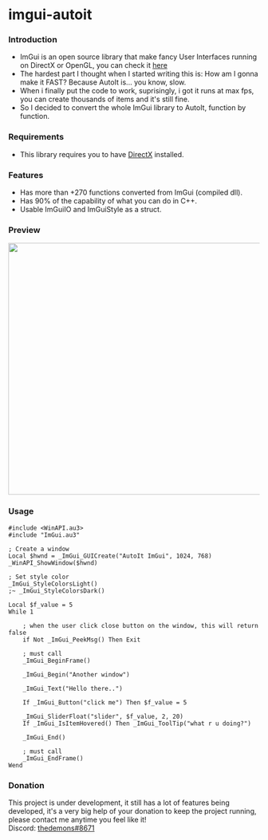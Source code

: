# imgui-autoit

### Introduction
- ImGui is an open source library that make fancy User Interfaces running on DirectX or OpenGL, you can check it [here](https://github.com/ocornut/imgui)
- The hardest part I thought when I started writing this is: How am I gonna make it FAST? Because AutoIt is... you know, slow.
- When i finally put the code to work, suprisingly, i got it runs at max fps, you can create thousands of items and it's still fine.
- So I decided to convert the whole ImGui library to AutoIt, function by function.

### Requirements
- This library requires you to have [DirectX](https://www.microsoft.com/en-us/download/confirmation.aspx?id=35) installed.

### Features
- Has more than +270 functions converted from ImGui (compiled dll).
- Has 90% of the capability of what you can do in C++.
- Usable ImGuiIO and ImGuiStyle as a struct.

### Preview

<img src="https://i.imgur.com/u1XKVkY.png" width="505">

### Usage
```autoit
#include <WinAPI.au3>
#include "ImGui.au3"

; Create a window
Local $hwnd = _ImGui_GUICreate("AutoIt ImGui", 1024, 768)
_WinAPI_ShowWindow($hwnd)

; Set style color
_ImGui_StyleColorsLight()
;~ _ImGui_StyleColorsDark()

Local $f_value = 5
While 1

	; when the user click close button on the window, this will return false
	if Not _ImGui_PeekMsg() Then Exit

	; must call
	_ImGui_BeginFrame()

  	_ImGui_Begin("Another window")
  
  	_ImGui_Text("Hello there..")
  
  	If _ImGui_Button("click me") Then $f_value = 5
  
  	_ImGui_SliderFloat("slider", $f_value, 2, 20)
  	If _ImGui_IsItemHovered() Then _ImGui_ToolTip("what r u doing?")
  
	_ImGui_End()
  
	; must call
	_ImGui_EndFrame()
Wend

```

### Donation
This project is under development, it still has a lot of features being developed, it's a very big help of your donation to keep the project running, please contact me anytime you feel like it!<br/>
Discord: [thedemons#8671](https://discord.com/users/269920976236576769)
